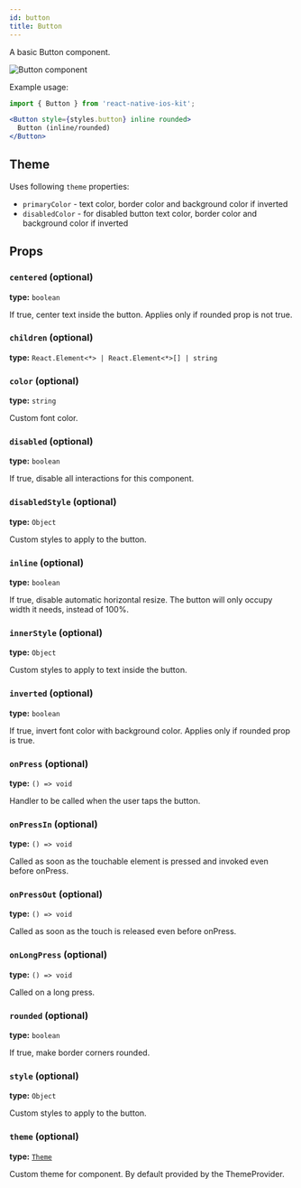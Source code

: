 ```yaml
---
id: button
title: Button
---
```


A basic Button component.

![Button component](assets/buttons.png)

Example usage:
```jsx
import { Button } from 'react-native-ios-kit';

<Button style={styles.button} inline rounded>
  Button (inline/rounded)
</Button>
```

## Theme
Uses following `theme` properties:
 - `primaryColor` - text color, border color and background color if inverted
 - `disabledColor` - for disabled button text color, border color and background color if inverted

## Props

### `centered` (optional)
**type:** `boolean`  

If true, center text inside the button.
Applies only if rounded prop is not true.

### `children` (optional)
**type:** `React.Element<*> | React.Element<*>[] | string`

### `color` (optional)
**type:** `string`  

Custom font color.

### `disabled` (optional)
**type:** `boolean`  

If true, disable all interactions for this component.

### `disabledStyle` (optional)
**type:** `Object`  

Custom styles to apply to the button.

### `inline` (optional)
**type:** `boolean`  

If true, disable automatic horizontal resize.
The button will only occupy width it needs, instead of 100%.

### `innerStyle` (optional)
**type:** `Object`  

Custom styles to apply to text inside the button.

### `inverted` (optional)
**type:** `boolean`  

If true, invert font color with background color.
Applies only if rounded prop is true.

### `onPress` (optional)
**type:** `() => void`  

Handler to be called when the user taps the button.

### `onPressIn` (optional)
**type:** `() => void`  

Called as soon as the touchable element is pressed and invoked even before onPress.

### `onPressOut` (optional)
**type:** `() => void`  

Called as soon as the touch is released even before onPress.

### `onLongPress` (optional)
**type:** `() => void`  

Called on a long press.

### `rounded` (optional)
**type:** `boolean`  

If true, make border corners rounded.

### `style` (optional)
**type:** `Object`  

Custom styles to apply to the button.

### `theme` (optional)
**type:** [`Theme`](theme.html)

Custom theme for component. By default provided by the ThemeProvider.
